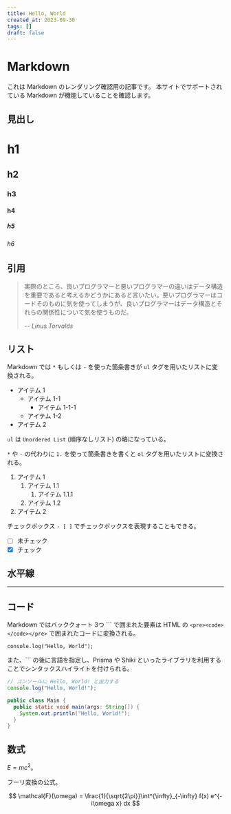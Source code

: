 ```yaml
---
title: Hello, World
created_at: 2023-09-30
tags: []
draft: false
---
```


# Markdown

これは Markdown のレンダリング確認用の記事です。
本サイトでサポートされている Markdown が機能していることを確認します。

## 見出し

# h1

## h2

### h3

#### h4

##### h5

###### h6

## 引用

> 実際のところ、良いプログラマーと悪いプログラマーの違いはデータ構造を重要であると考えるかどうかにあると言いたい。悪いプログラマーはコードそのものに気を使ってしまうが、良いプログラマーはデータ構造とそれらの関係性について気を使うものだ。
>
> <cite>-- Linus Torvalds</cite>

## リスト

Markdown では `*` もしくは `-` を使った箇条書きが `ul` タグを用いたリストに変換される。

- アイテム 1
  - アイテム 1-1
    - アイテム 1-1-1
  - アイテム 1-2
- アイテム 2

`ul` は `Unordered List` (順序なしリスト) の略になっている。

`*` や `-` の代わりに `1.` を使って箇条書きを書くと `ol` タグを用いたリストに変換される。

1. アイテム 1
   1. アイテム 1.1
      1. アイテム 1.1.1
   1. アイテム 1.2
1. アイテム 2

チェックボックス `- [ ]` でチェックボックスを表現することもできる。

- [ ] 未チェック
- [x] チェック

## 水平線

---

## コード

Markdown ではバッククォート 3つ ``\` で囲まれた要素は HTML の `<pre><code></code></pre>` で囲まれたコードに変換される。

```
console.log("Hello, World");
```

また、``\` の後に言語を指定し、Prisma や Shiki といったライブラリを利用することでシンタックスハイライトを付けられる。

```js
// コンソールに Hello, World! と出力する
console.log("Hello, World!");
```

```java
public class Main {
  public static void main(args: String[]) {
    System.out.println("Hello, World!");
  }
}
```

## 数式

$E = mc^2$。

フーリ変換の公式。

$$
\mathcal{F}(\omega) = \frac{1}{\sqrt{2\pi}}\int^{\infty}_{-\infty}  f(x) e^{-i\omega x} dx
$$
